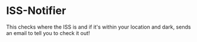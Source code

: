 # ISS-Notifier
This checks where the ISS is and if it's within your location and dark, sends an email to tell you to check it out!
